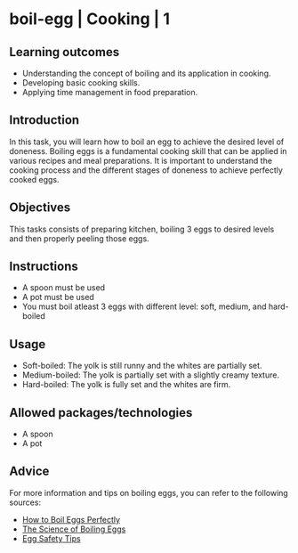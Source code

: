 # boil-egg | Cooking | 1


## Learning outcomes

- Understanding the concept of boiling and its application in cooking.
- Developing basic cooking skills.
- Applying time management in food preparation.

## Introduction

In this task, you will learn how to boil an egg to achieve the desired level of doneness. Boiling eggs is a fundamental cooking skill that can be applied in various recipes and meal preparations. It is important to understand the cooking process and the different stages of doneness to achieve perfectly cooked eggs.

## Objectives

This tasks consists of preparing kitchen, boiling 3 eggs to desired levels and then properly peeling those eggs.


## Instructions

- A spoon must be used
- A pot must be used
- You must boil atleast 3 eggs with different level: soft, medium, and hard-boiled


## Usage

- Soft-boiled: The yolk is still runny and the whites are partially set.
- Medium-boiled: The yolk is partially set with a slightly creamy texture.
- Hard-boiled: The yolk is fully set and the whites are firm.

## Allowed packages/technologies

- A spoon
- A pot

## Advice

For more information and tips on boiling eggs, you can refer to the following sources:

- [How to Boil Eggs Perfectly]()
- [The Science of Boiling Eggs]()
- [Egg Safety Tips]()
